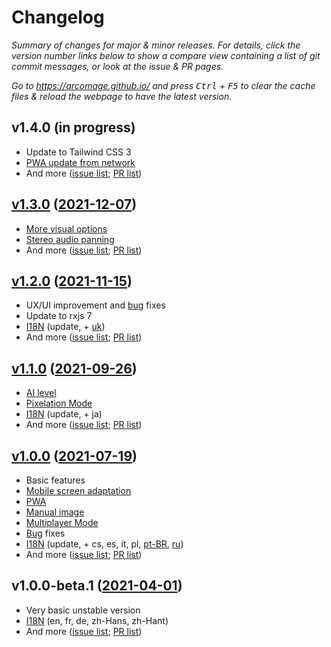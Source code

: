 # Changelog

_Summary of changes for major & minor releases. For details, click the version number links below to show a compare view containing a list of git commit messages, or look at the issue & PR pages._

_Go to https://arcomage.github.io/ and press <kbd>Ctrl</kbd> + <kbd>F5</kbd> to clear the cache files & reload the webpage to have the latest version._

## v1.4.0 (in progress)

- Update to Tailwind CSS 3
- [PWA update from network](https://github.com/arcomage/arcomage-hd/issues/68)
- And more ([issue list](https://github.com/arcomage/arcomage-hd/issues?q=is%3Aissue+is%3Aclosed+closed%3A2021-12-07..*); [PR list](https://github.com/arcomage/arcomage-hd/pulls?q=is%3Apr+is%3Aclosed+merged%3A2021-12-07..*))

## [v1.3.0](https://github.com/arcomage/arcomage-hd/compare/v1.2.0...v1.3.0) ([2021-12-07](https://github.com/arcomage/arcomage-hd/tree/66c90ee521da676275d5c58dd8d1432feedd056e))

- [More visual options](https://github.com/arcomage/arcomage-hd/issues/61)
- [Stereo audio panning](https://github.com/arcomage/arcomage-hd/issues/64)
- And more ([issue list](https://github.com/arcomage/arcomage-hd/issues?q=is%3Aissue+is%3Aclosed+closed%3A2021-11-15..2021-12-07); [PR list](https://github.com/arcomage/arcomage-hd/pulls?q=is%3Apr+is%3Aclosed+merged%3A2021-11-15..2021-12-07))

## [v1.2.0](https://github.com/arcomage/arcomage-hd/compare/v1.1.0...v1.2.0) ([2021-11-15](https://github.com/arcomage/arcomage-hd/tree/fe7e056e5620b360689d7c782c00612cb3a66e46))

- UX/UI improvement and [bug](https://github.com/arcomage/arcomage-hd/issues?q=is%3Aissue+is%3Aclosed+closed%3A2021-09-26..2021-11-15+label%3Abug) fixes
- Update to rxjs 7
- [I18N](https://github.com/arcomage/arcomage-hd/issues/9) (update, + [uk](https://github.com/arcomage/arcomage-hd/pull/48))
- And more ([issue list](https://github.com/arcomage/arcomage-hd/issues?q=is%3Aissue+is%3Aclosed+closed%3A2021-09-26..2021-11-15); [PR list](https://github.com/arcomage/arcomage-hd/pulls?q=is%3Apr+is%3Aclosed+merged%3A2021-09-26..2021-11-15))

## [v1.1.0](https://github.com/arcomage/arcomage-hd/compare/v1.0.0...v1.1.0) ([2021-09-26](https://github.com/arcomage/arcomage-hd/tree/ae1e782771c2db894a4c441eebd441a6d962ff46))

- [AI level](https://github.com/arcomage/arcomage-hd/issues/45)
- [Pixelation Mode](https://github.com/arcomage/arcomage-hd/issues/44)
- [I18N](https://github.com/arcomage/arcomage-hd/issues/9) (update, + ja)
- And more ([issue list](https://github.com/arcomage/arcomage-hd/issues?q=is%3Aissue+is%3Aclosed+closed%3A2021-07-19..2021-09-26); [PR list](https://github.com/arcomage/arcomage-hd/pulls?q=is%3Apr+is%3Aclosed+merged%3A2021-07-19..2021-09-26))

## [v1.0.0](https://github.com/arcomage/arcomage-hd/compare/v1.0.0-beta.1...v1.0.0) ([2021-07-19](https://github.com/arcomage/arcomage-hd/tree/b0300d12aaab51f3c087411b2912906c9fbabe0e))

- Basic features
- [Mobile screen adaptation](https://github.com/arcomage/arcomage-hd/issues/1)
- [PWA](https://github.com/arcomage/arcomage-hd/issues/16)
- [Manual image](https://github.com/arcomage/arcomage-hd/issues/19)
- [Multiplayer Mode](https://github.com/arcomage/arcomage-hd/issues/10)
- [Bug](https://github.com/arcomage/arcomage-hd/issues?q=is%3Aissue+is%3Aclosed+closed%3A2021-04-01..2021-07-19+label%3Abug) fixes
- [I18N](https://github.com/arcomage/arcomage-hd/issues/9) (update, + cs, es, it, pl, [pt-BR](https://github.com/arcomage/arcomage-hd/pull/36), [ru](https://github.com/arcomage/arcomage-hd/pull/14))
- And more ([issue list](https://github.com/arcomage/arcomage-hd/issues?q=is%3Aissue+is%3Aclosed+closed%3A2021-04-01..2021-07-19); [PR list](https://github.com/arcomage/arcomage-hd/pulls?q=is%3Apr+is%3Aclosed+merged%3A2021-04-01..2021-07-19))

## v1.0.0-beta.1 ([2021-04-01](https://github.com/arcomage/arcomage-hd/tree/494f4782b456be59753880e2ca9b4aebe805bf0f))

- Very basic unstable version
- [I18N](https://github.com/arcomage/arcomage-hd/issues/9) (en, fr, de, zh-Hans, zh-Hant)
- And more ([issue list](https://github.com/arcomage/arcomage-hd/issues?q=is%3Aissue+is%3Aclosed+closed%3A*..2021-04-01); [PR list](https://github.com/arcomage/arcomage-hd/pulls?q=is%3Apr+is%3Aclosed+merged%3A*..2021-04-01))

